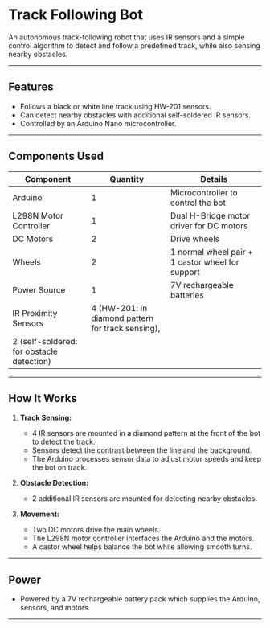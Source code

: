 # Track Following Bot

An autonomous track-following robot that uses IR sensors and a simple control algorithm to detect and follow a predefined track, while also sensing nearby obstacles.

---

## Features

- Follows a black or white line track using HW-201 sensors.
- Can detect nearby obstacles with additional self-soldered IR sensors.
- Controlled by an Arduino Nano microcontroller.

---

## Components Used

| Component            | Quantity | Details                                             |
|----------------------|----------|-----------------------------------------------------|
| Arduino              | 1        | Microcontroller to control the bot                  |
| L298N Motor Controller | 1        | Dual H-Bridge motor driver for DC motors            |
| DC Motors            | 2        | Drive wheels                                        |
| Wheels               | 2        | 1 normal wheel pair + 1 castor wheel for support    |
| Power Source         | 1        | 7V rechargeable batteries                           |
| IR Proximity Sensors | 4 (HW-201: in diamond pattern for track sensing), 
2 (self-soldered: for obstacle detection)|
---

## How It Works

1. **Track Sensing:**
   - 4 IR sensors are mounted in a diamond pattern at the front of the bot to detect the track.
   - Sensors detect the contrast between the line and the background.
   - The Arduino processes sensor data to adjust motor speeds and keep the bot on track.

2. **Obstacle Detection:**  
   - 2 additional IR sensors are mounted for detecting nearby obstacles.

3. **Movement:**  
   - Two DC motors drive the main wheels.
   - The L298N motor controller interfaces the Arduino and the motors.
   - A castor wheel helps balance the bot while allowing smooth turns.

---

## Power

- Powered by a 7V rechargeable battery pack which supplies the Arduino, sensors, and motors.

---
